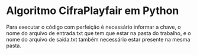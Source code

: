 # Algoritmo CifraPlayfair em Python
Para executar o código com perfeição é necessário informar a chave, o nome do arquivo de entrada.txt que tem que estar na pasta do trabalho, e o nome do arquivo de saída.txt também necessário estar presente na mesma pasta. 
